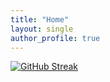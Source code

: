 ```yaml
---
title: "Home"
layout: single
author_profile: true
---
```

[![GitHub Streak](https://githubstreakstats.herokuapp.com/?user=michdavidadams&theme=prussian)](https://git.io/streak-stats)
